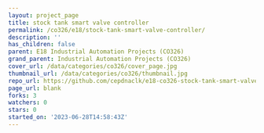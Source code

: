 ```yaml
---
layout: project_page
title: stock tank smart valve controller
permalink: /co326/e18/stock-tank-smart-valve-controller/
description: ''
has_children: false
parent: E18 Industrial Automation Projects (CO326)
grand_parent: Industrial Automation Projects (CO326)
cover_url: /data/categories/co326/cover_page.jpg
thumbnail_url: /data/categories/co326/thumbnail.jpg
repo_url: https://github.com/cepdnaclk/e18-co326-stock-tank-smart-valve-controller
page_url: blank
forks: 3
watchers: 0
stars: 0
started_on: '2023-06-28T14:58:43Z'
---
```


